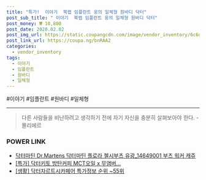 ```yaml
--- 
title: "특가!  이야기  북랩 임플란트 웅의 일체형 원바디 닥터" 
post_sub_title: " 이야기  북랩 임플란트 웅의 일체형 원바디 닥터" 
post_money: ₩ 10,800 
post_date: 2020.02.02 
post_img_url: https://static.coupangcdn.com/image/vendor_inventory/6c6d/a22122844cf83140a0d46fac63968f00386849cc0eaea9846422cfd00e50.jpg 
post_link_url: https://coupa.ng/bnRAA2 
categories: 
  - vendor_inventory 
tags: 
  - 이야기 
  - 임플란트 
  - 원바디 
  - 일체형 
--- 
```

  #이야기 #임플란트 #원바디 #일체형 
<hr> 

> 다른 사람들을 비난하려고 생각하기 전에 자기 자신을 충분히 살펴보아야 한다. - 몰리에르 


### POWER LINK

* <a href="https://blog.naver.com/fasyy4321/221784881468" target="_blank">닥터마틴 Dr.Martens 닥터마틴 플로라 첼시부츠 유광_14649001 부츠 워커 캐쥬</a>
* <a href="https://blog.naver.com/an0733/221792304827" target="_blank">[특가] 닥터키토 방탄커피 MCT오일 x 무염버...</a>
* <a href="https://blog.naver.com/sakai111/221780995523" target="_blank"> [생활] 닥터자르트시카페어 특가정보 순위 ~55위</a>
